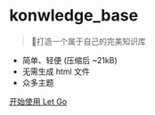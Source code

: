 <!-- _coverpage.md -->

# konwledge_base

> 💪打造一个属于自己的完美知识库

- 简单、轻便 (压缩后 ~21kB)  
- 无需生成 html 文件  
- 众多主题


[开始使用 Let Go](/README.md)